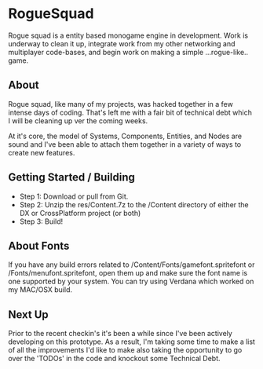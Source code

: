 # RogueSquad

Rogue squad is a entity based monogame engine in development. Work is underway to clean it up, integrate work from my other networking and multiplayer code-bases, and begin work on making a simple ...rogue-like.. game.

## About
Rogue squad, like many of my projects, was hacked together in a few intense days of coding. That's left me with a fair bit of technical debt which I will be cleaning up ver the coming weeks. 

At it's core, the model of Systems, Components, Entities, and Nodes are sound and I've been able to attach them together in a variety of ways to create new features.

## Getting Started / Building
- Step 1: Download or pull from Git. 
- Step 2: Unzip the res/Content.7z to the /Content directory of either the DX or CrossPlatform project (or both)
- Step 3: Build!

## About Fonts
If you have any build errors related to /Content/Fonts/gamefont.spritefont or /Fonts/menufont.spritefont, open them up and make sure the font name is one supported by your system. You can try using Verdana which worked on my MAC/OSX build. 

## Next Up
Prior to the recent checkin's it's been a while since I've been actively developing on this prototype. As a result, I'm taking some time to make a list of all the improvements I'd like to make also taking the opportunity to go over the 'TODOs' in the code and knockout some Technical Debt. 
